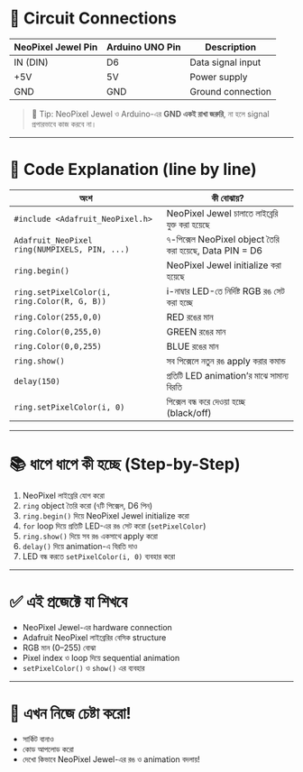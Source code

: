# 🔌 Circuit Connections

| NeoPixel Jewel Pin | Arduino UNO Pin | Description              |
|--------------------|------------------|--------------------------|
| IN (DIN)           | D6               | Data signal input        |
| +5V                | 5V               | Power supply             |
| GND                | GND              | Ground connection        |

> 📎 Tip: NeoPixel Jewel ও Arduino-এর **GND একই রাখা জরুরি**, না হলে signal প্রপারভাবে কাজ করবে না।

---

# 🧠 Code Explanation (line by line)

| অংশ | কী বোঝায়? |
|------|-----------|
| `#include <Adafruit_NeoPixel.h>` | NeoPixel Jewel চালাতে লাইব্রেরি যুক্ত করা হয়েছে |
| `Adafruit_NeoPixel ring(NUMPIXELS, PIN, ...)` | ৭-পিক্সেল NeoPixel object তৈরি করা হয়েছে, Data PIN = D6 |
| `ring.begin()` | NeoPixel Jewel initialize করা হয়েছে |
| `ring.setPixelColor(i, ring.Color(R, G, B))` | i-নাম্বার LED-তে নির্দিষ্ট RGB রঙ সেট করা হচ্ছে |
| `ring.Color(255,0,0)` | RED রঙের মান |
| `ring.Color(0,255,0)` | GREEN রঙের মান |
| `ring.Color(0,0,255)` | BLUE রঙের মান |
| `ring.show()` | সব পিক্সেলে নতুন রঙ apply করার কমান্ড |
| `delay(150)` | প্রতিটি LED animation’র মাঝে সামান্য বিরতি |
| `ring.setPixelColor(i, 0)` | পিক্সেল বন্ধ করে দেওয়া হচ্ছে (black/off) |

---

# 📚 ধাপে ধাপে কী হচ্ছে (Step-by-Step)

1. NeoPixel লাইব্রেরি যোগ করো
2. `ring` object তৈরি করো (৭টি পিক্সেল, D6 পিন)
3. `ring.begin()` দিয়ে NeoPixel Jewel initialize করো
4. `for` loop দিয়ে প্রতিটি LED-এর রঙ সেট করো (`setPixelColor`)
5. `ring.show()` দিয়ে সব রঙ একসাথে apply করো
6. `delay()` দিয়ে animation-এ বিরতি দাও
7. LED বন্ধ করতে `setPixelColor(i, 0)` ব্যবহার করো

---

# ✅ এই প্রজেক্টে যা শিখবে

- NeoPixel Jewel-এর hardware connection
- Adafruit NeoPixel লাইব্রেরির বেসিক structure
- RGB মান (0–255) বোঝা
- Pixel index ও loop দিয়ে sequential animation
- `setPixelColor()` ও `show()` এর ব্যবহার

---

# 🚦 এখন নিজে চেষ্টা করো!

- সার্কিট বানাও
- কোড আপলোড করো
- দেখো কিভাবে NeoPixel Jewel-এর রঙ ও animation বদলায়!
